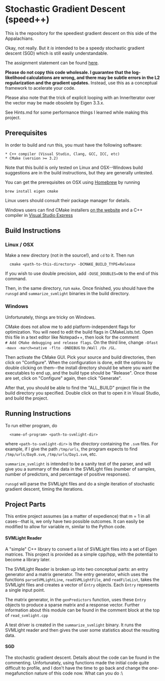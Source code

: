 Stochastic Gradient Descent (speed++)
============================================

This is the repository for the speediest gradient descent on this side of the Appalachians.

Okay, not really. But it *is* intended to be a speedy stochastic gradient descent (SGD) which is still easily understandable.

The assignment statement can be found [here](https://github.com/jgscott/SDS385/blob/master/exercises/exercises04.md).

**Please do not copy this code wholesale. I guarantee that the log-likelihood calculations are wrong, and there may be subtle errors in the L2 regularization and the gradient updates.** Instead, use this as a conceptual framework to acelerate your code.

Please also note that the trick of explicit looping with an InnerIterator over the vector may be made obsolete by Eigen 3.3.x.

See Hints.md for some performance things I learned while making this project.

## Prerequisites

In order to build and run this, you must have the following software:

    * C++ compiler (Visual Studio, Clang, GCC, ICC, etc)
    * CMake (version >= 3.2)
    
Note that this build is only tested on Linux and OSX--Windows build suggestions
are in the build instructions, but they are generally untested.

You can get the prerequisites on OSX using [Homebrew](http://brew.sh/) by running

```
brew install eigen cmake
```

Linux users should consult their package manager for details.

Windows users can find CMake installers [on the website](https://cmake.org/download/)
and a C++ compiler in [Visual Studio Express](https://www.visualstudio.com/vs/visual-studio-express/)

## Build Instructions

### Linux / OSX

Make a new directory (not in the source!), and `cd` to it. Then run

```
  cmake <path-to-this-directory> -DCMAKE_BUILD_TYPE=Release 
```

If you wish to use double precision, add `-DUSE_DOUBLES=ON` to the end of
this command.

Then, in the same directory, run `make`. Once finished, you should have the
`runsgd` and `summarize_svmlight` binaries in the build directory.

### Windows

Unfortunately, things are tricky on Windows.

CMake does not allow me to add platform-independent flags for
optimization. You will need to edit the build flags in CMakeLists.txt. Open 
this file in a text editor like Notepad++, then look for the comment  
`# Add CMake debugging and release flags`. On the third line, change
`-Ofast -mavx -march=native -flto -DNDEBUG` to `/Wall /Ox /GL`.

Then activate the CMake GUI. Pick your source and build directories, then 
click on "Configure". When the configuration is done, edit the options by
double clicking on them--the install directory should be where you want
the executables to end up, and the build type should be "Release". Once 
those are set, click on "Configure" again, then click "Generate".

After that, you should be able to find the "ALL_BUILD" project file in the build
directory you specified. Double click on that to open it in Visual Studio,
and build the project.

## Running Instructions

To run either program, do 

```
  <name-of-program> <path-to-svmlight-dir>
```

where `<path-to-svmlight-dir>` is the *directory* containing the `.svm` files.
For example, if I give the path `/tmp/urls`, the program expects to find
`/tmp/urls/Day0.svm`, `/tmp/urls/Day1.svm`, etc.

`summarize_svmlight` is intended to be a sanity test of the parser, and will
give you a summary of the data in the SVMLight files (number of samples,
number of predictors, and percentage of positive responses).

`runsgd` will parse the SVMLight files and do a single iteration of
stochastic gradient descent, timing the iterations.

## Project Parts

This entire project assumes (as a matter of expedience) that m = 1 in all
cases--that is, we only have two possible outcomes. It can easily be
modified to allow for variable m, similar to the Python code.

#### SVMLight Reader

A "simple" C++ library to convert a list of SVMLight files into a set of
Eigen matrices. This project is provided as a simple cpp/hpp, with the
potential to become a library later.

The SVMLight Reader is broken up into two conceptual parts: an entry generator
and a matrix generator. The entry generator, which uses the functions
`parseSVMLightLine`, `readSVMLightFile`, and `readFileList`, takes the
SVMLight files and creates a vector of `Entry` objects. Each `Entry` represents
a single input point.

The matrix generator, in the `genPredictors` function, uses these `Entry` objects
to produce a sparse matrix and a response vector. Further information about this
module can be found in the comment block at the top of `read_svmlight.cpp`

A test driver is created in the `summarize_svmlight` binary. It runs the SVMLight
reader and then gives the user some statistics about the resulting data.

#### SGD

The stochastic gradient descent. Details about the code can be found in the
commenting. Unfortunately, using functions made the initial code quite 
difficult to profile, and I don't have the time to go back and change
the one-megafunction nature of this code now. What can you do :\
